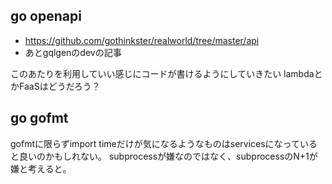 ## go openapi

- https://github.com/gothinkster/realworld/tree/master/api
- あとgqlgenのdevの記事

このあたりを利用していい感じにコードが書けるようにしていきたい
lambdaとかFaaSはどうだろう？

## go gofmt

gofmtに限らずimport timeだけが気になるようなものはservicesになっていると良いのかもしれない。
subprocessが嫌なのではなく、subprocessのN+1が嫌と考えると。
